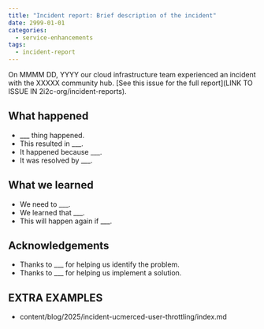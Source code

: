 ```yaml
---
title: "Incident report: Brief description of the incident"
date: 2999-01-01
categories:
  - service-enhancements
tags:
  - incident-report
---
```


On MMMM DD, YYYY our cloud infrastructure team experienced an incident with the XXXXX community hub. [See this issue for the full report](LINK TO ISSUE IN 2i2c-org/incident-reports).

## What happened

- ___ thing happened.
- This resulted in ___.
- It happened because ___.
- It was resolved by ___.

## What we learned

- We need to ___.
- We learned that ___.
- This will happen again if ___.

## Acknowledgements

- Thanks to ___ for helping us identify the problem.
- Thanks to ___ for helping us implement a solution.

## EXTRA EXAMPLES

- content/blog/2025/incident-ucmerced-user-throttling/index.md